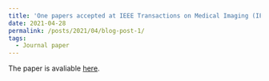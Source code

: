 ```yaml
---
title: 'One papers accepted at IEEE Transactions on Medical Imaging (IF=11.037)'
date: 2021-04-28
permalink: /posts/2021/04/blog-post-1/
tags:
  - Journal paper
---
```


The paper is avaliable [here](https://ieeexplore.ieee.org/document/9417093).
